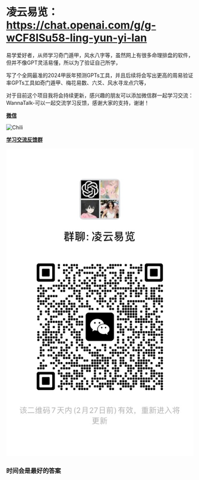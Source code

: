 # 凌云易览：https://chat.openai.com/g/g-wCF8ISu58-ling-yun-yi-lan
易学爱好者，从师学习奇门遁甲，风水八字等，虽然网上有很多命理排盘的软件，但并不像GPT灵活易懂，所以为了验证自己所学，

写了个全网最准的2024甲辰年预测GPTs工具，并且后续将会写出更高的周易验证率GPTs工具如奇门遁甲、梅花易数、六爻、风水寻龙点穴等，

对于目前这个项目我将会持续更新，感兴趣的朋友可以添加微信群一起学习交流：WannaTalk-可以一起交流学习反馈，感谢大家的支持，谢谢！


**[微信](https:/github.com/JowieXiang](https://github.com/Chiliovo/-/blob/main/chili.jpg?raw=true)https://github.com/Chiliovo/-/blob/main/chili.jpg?raw=true)**

![Chili]([https:/github.com/JowieXiang](https://github.com/Chiliovo/-/blob/main/chili.jpg?raw=true)https://github.com/Chiliovo/-/blob/main/chili.jpg?raw=true)

**[学习交流反馈群](https://github.com/Chiliovo/-/blob/main/1.jpg?raw=true)**

![微信群](https://github.com/Chiliovo/-/blob/main/1.jpg?raw=true)

### 时间会是最好的答案
